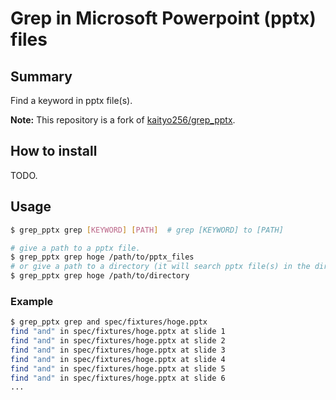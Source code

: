 # Grep in Microsoft Powerpoint (pptx) files

## Summary

Find a keyword in pptx file(s).

**Note:** This repository is a fork of [kaityo256/grep_pptx](https://github.com/kaityo256/grep_pptx).

## How to install

TODO.

## Usage

```bash
$ grep_pptx grep [KEYWORD] [PATH]  # grep [KEYWORD] to [PATH]

# give a path to a pptx file.
$ grep_pptx grep hoge /path/to/pptx_files
# or give a path to a directory (it will search pptx file(s) in the directory)
$ grep_pptx grep hoge /path/to/directory
```

### Example

```bash
$ grep_pptx grep and spec/fixtures/hoge.pptx
find "and" in spec/fixtures/hoge.pptx at slide 1
find "and" in spec/fixtures/hoge.pptx at slide 2
find "and" in spec/fixtures/hoge.pptx at slide 3
find "and" in spec/fixtures/hoge.pptx at slide 4
find "and" in spec/fixtures/hoge.pptx at slide 5
find "and" in spec/fixtures/hoge.pptx at slide 6
...
```
